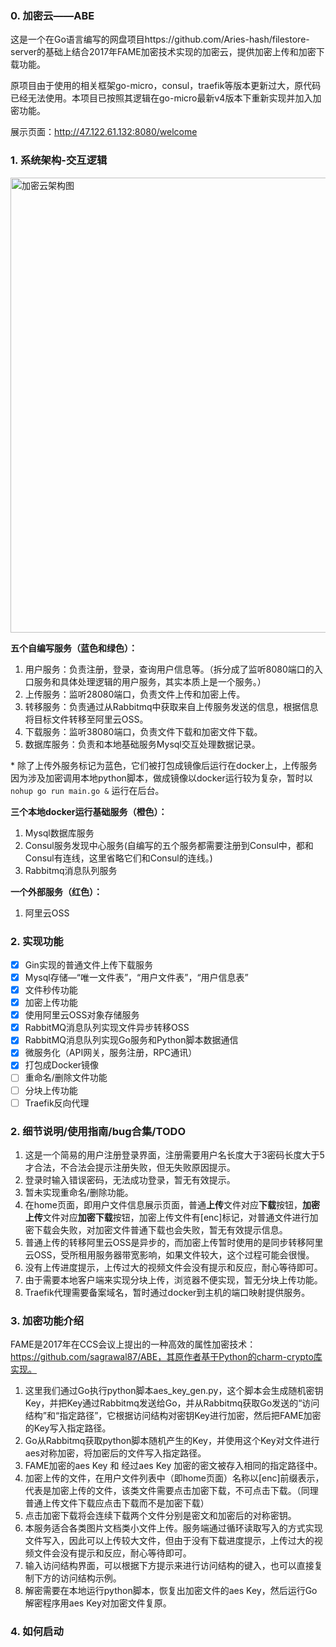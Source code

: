 ### 0. 加密云——ABE

这是一个在Go语言编写的网盘项目https://github.com/Aries-hash/filestore-server的基础上结合2017年FAME加密技术实现的加密云，提供加密上传和加密下载功能。

原项目由于使用的相关框架go-micro，consul，traefik等版本更新过大，原代码已经无法使用。本项目已按照其逻辑在go-micro最新v4版本下重新实现并加入加密功能。

展示页面：http://47.122.61.132:8080/welcome

### 1. 系统架构-交互逻辑

<img width="728" alt="加密云架构图" src="https://github.com/qs3c/fileserver-ABE/assets/106737061/a16dfcca-8e33-4bfb-84d0-ed36733bb121">

**五个自编写服务（蓝色和绿色）：**

1. 用户服务：负责注册，登录，查询用户信息等。（拆分成了监听8080端口的入口服务和具体处理逻辑的用户服务，其实本质上是一个服务。）
2. 上传服务：监听28080端口，负责文件上传和加密上传。
3. 转移服务：负责通过从Rabbitmq中获取来自上传服务发送的信息，根据信息将目标文件转移至阿里云OSS。
4. 下载服务：监听38080端口，负责文件下载和加密文件下载。
5. 数据库服务：负责和本地基础服务Mysql交互处理数据记录。

\* 除了上传外服务标记为蓝色，它们被打包成镜像后运行在docker上，上传服务因为涉及加密调用本地python脚本，做成镜像以docker运行较为复杂，暂时以`nohup go run main.go &` 运行在后台。

**三个本地docker运行基础服务（橙色）：**

1. Mysql数据库服务
2. Consul服务发现中心服务(自编写的五个服务都需要注册到Consul中，都和Consul有连线，这里省略它们和Consul的连线。)
3. Rabbitmq消息队列服务

**一个外部服务（红色）：**

1. 阿里云OSS

### 2. 实现功能

- [x] Gin实现的普通文件上传下载服务
- [x] Mysql存储—“唯一文件表”，“用户文件表”，“用户信息表”
- [x] 文件秒传功能
- [x] 加密上传功能
- [x] 使用阿里云OSS对象存储服务
- [x] RabbitMQ消息队列实现文件异步转移OSS
- [x] RabbitMQ消息队列实现Go服务和Python脚本数据通信
- [x] 微服务化（API网关，服务注册，RPC通讯）
- [x] 打包成Docker镜像
- [ ] 重命名/删除文件功能
- [ ] 分块上传功能
- [ ] Traefik反向代理

### 2. 细节说明/使用指南/bug合集/TODO

1. 这是一个简易的用户注册登录界面，注册需要用户名长度大于3密码长度大于5才合法，不合法会提示注册失败，但无失败原因提示。
2. 登录时输入错误密码，无法成功登录，暂无有效提示。
3. 暂未实现重命名/删除功能。
4. 在home页面，即用户文件信息展示页面，普通**上传**文件对应**下载**按钮，**加密上传**文件对应**加密下载**按钮，加密上传文件有[enc]标记，对普通文件进行加密下载会失败，对加密文件普通下载也会失败，暂无有效提示信息。
5. 普通上传的转移阿里云OSS是异步的，而加密上传暂时使用的是同步转移阿里云OSS，受所租用服务器带宽影响，如果文件较大，这个过程可能会很慢。
6. 没有上传进度提示，上传过大的视频文件会没有提示和反应，耐心等待即可。
7. 由于需要本地客户端来实现分块上传，浏览器不便实现，暂无分块上传功能。
8. Traefik代理需要备案域名，暂时通过docker到主机的端口映射提供服务。

### 3. 加密功能介绍

FAME是2017年在CCS会议上提出的一种高效的属性加密技术：https://github.com/sagrawal87/ABE，其原作者基于Python的charm-crypto库实现。

1. 这里我们通过Go执行python脚本aes_key_gen.py，这个脚本会生成随机密钥Key，并把Key通过Rabbitmq发送给Go，并从Rabbitmq获取Go发送的“访问结构”和“指定路径”，它根据访问结构对密钥Key进行加密，然后把FAME加密的Key写入指定路径。
2. Go从Rabbitmq获取python脚本随机产生的Key，并使用这个Key对文件进行aes对称加密，将加密后的文件写入指定路径。
3. FAME加密的aes Key 和 经过aes Key 加密的密文被存入相同的指定路径中。
4. 加密上传的文件，在用户文件列表中（即home页面）名称以[enc]前缀表示，代表是加密上传的文件，该类文件需要点击加密下载，不可点击下载。（同理普通上传文件下载应点击下载而不是加密下载）
5. 点击加密下载将会连续下载两个文件分别是密文和加密后的对称密钥。
6. 本服务适合各类图片文档类小文件上传。服务端通过循环读取写入的方式实现文件写入，因此可以上传较大文件，但由于没有下载进度提示，上传过大的视频文件会没有提示和反应，耐心等待即可。
7. 输入访问结构界面，可以根据下方提示来进行访问结构的键入，也可以直接复制下方的访问结构示例。
8. 解密需要在本地运行python脚本，恢复出加密文件的aes Key，然后运行Go解密程序用aes Key对加密文件复原。

### 4. 如何启动
